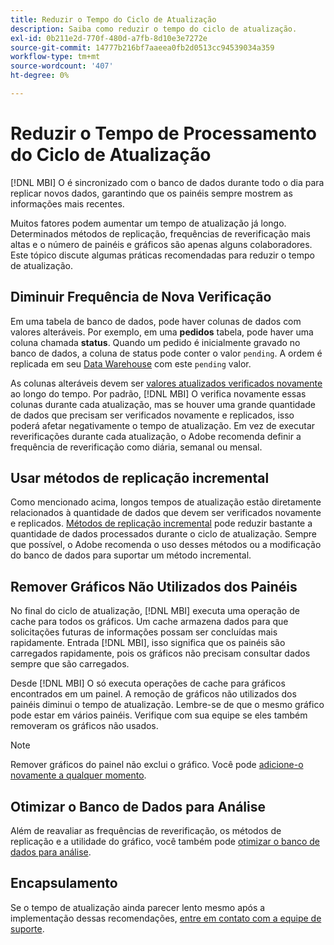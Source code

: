 ```yaml
---
title: Reduzir o Tempo do Ciclo de Atualização
description: Saiba como reduzir o tempo do ciclo de atualização.
exl-id: 0b211e2d-770f-480d-a7fb-8d10e3e7272e
source-git-commit: 14777b216bf7aaeea0fb2d0513cc94539034a359
workflow-type: tm+mt
source-wordcount: '407'
ht-degree: 0%

---
```


# Reduzir o Tempo de Processamento do Ciclo de Atualização

[!DNL MBI] O é sincronizado com o banco de dados durante todo o dia para replicar novos dados, garantindo que os painéis sempre mostrem as informações mais recentes.

Muitos fatores podem aumentar um tempo de atualização já longo. Determinados métodos de replicação, frequências de reverificação mais altas e o número de painéis e gráficos são apenas alguns colaboradores. Este tópico discute algumas práticas recomendadas para reduzir o tempo de atualização.

## Diminuir Frequência de Nova Verificação

Em uma tabela de banco de dados, pode haver colunas de dados com valores alteráveis. Por exemplo, em uma **pedidos** tabela, pode haver uma coluna chamada **status**. Quando um pedido é inicialmente gravado no banco de dados, a coluna de status pode conter o valor `pending`. A ordem é replicada em seu [Data Warehouse](../data-analyst/data-warehouse-mgr/tour-dwm.md) com este `pending` valor.

As colunas alteráveis devem ser [valores atualizados verificados novamente](../data-analyst/data-warehouse-mgr/cfg-data-rechecks.md) ao longo do tempo. Por padrão, [!DNL MBI] O verifica novamente essas colunas durante cada atualização, mas se houver uma grande quantidade de dados que precisam ser verificados novamente e replicados, isso poderá afetar negativamente o tempo de atualização. Em vez de executar reverificações durante cada atualização, o Adobe recomenda definir a frequência de reverificação como diária, semanal ou mensal.

## Usar métodos de replicação incremental

Como mencionado acima, longos tempos de atualização estão diretamente relacionados à quantidade de dados que devem ser verificados novamente e replicados. [Métodos de replicação incremental](../data-analyst/data-warehouse-mgr/cfg-replication-methods.md) pode reduzir bastante a quantidade de dados processados durante o ciclo de atualização. Sempre que possível, o Adobe recomenda o uso desses métodos ou a modificação do banco de dados para suportar um método incremental.

## Remover Gráficos Não Utilizados dos Painéis

No final do ciclo de atualização, [!DNL MBI] executa uma operação de cache para todos os gráficos. Um cache armazena dados para que solicitações futuras de informações possam ser concluídas mais rapidamente. Entrada [!DNL MBI], isso significa que os painéis são carregados rapidamente, pois os gráficos não precisam consultar dados sempre que são carregados.

Desde [!DNL MBI] O só executa operações de cache para gráficos encontrados em um painel. A remoção de gráficos não utilizados dos painéis diminui o tempo de atualização. Lembre-se de que o mesmo gráfico pode estar em vários painéis. Verifique com sua equipe se eles também removeram os gráficos não usados.

>[!NOTE]
>
>Remover gráficos do painel não exclui o gráfico. Você pode [adicione-o novamente a qualquer momento](../data-user/dashboards/add-charts-dashboard.md).

## Otimizar o Banco de Dados para Análise

Além de reavaliar as frequências de reverificação, os métodos de replicação e a utilidade do gráfico, você também pode [otimizar o banco de dados para análise](../best-practices/opt-db-analysis.md).

## Encapsulamento

Se o tempo de atualização ainda parecer lento mesmo após a implementação dessas recomendações, [entre em contato com a equipe de suporte](https://experienceleague.adobe.com/docs/commerce-knowledge-base/kb/troubleshooting/miscellaneous/mbi-service-policies.html?lang=en).
